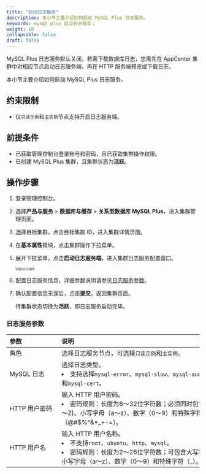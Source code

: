 ```yaml
---
title: "启动日志服务"
description: 本小节主要介绍如何启动 MySQL Plus 日志服务。 
keywords: mysql plus 启动日志服务；
weight: 10
collapsible: false
draft: false
---
```




MySQL Plus 日志服务默认关闭。若需下载数据库日志，您需先在 AppCenter 集群中对相应节点启动日志服务端，再在 HTTP 服务端预览或下载日志。

本小节主要介绍如何启动 MySQL Plus 日志服务。

## 约束限制

- 仅`只读示例`和`主实例`节点支持开启日志服务端。

## 前提条件

- 已获取管理控制台登录账号和密码，且已获取集群操作权限。
- 已创建 MySQL Plus 集群，且集群状态为**活跃**。

## 操作步骤

1. 登录管理控制台。
2. 选择**产品与服务** > **数据库与缓存** > **关系型数据库 MySQL Plus**，进入集群管理页面。
3. 选择目标集群，点击目标集群 ID，进入集群详情页面。
4. 在**基本属性**模块，点击集群操作下拉菜单。
5. 展开下拉菜单，点击**启动日志服务端**，进入集群日志服务配置窗口。

   <img src="../../../_images/enable_log_server.png" alt="启动日志服务" style="zoom:50%;" />

6. 配置日志服务信息，详细参数说明请参见[日志服务参数](#日志服务端参数)。

7. 确认配置信息无误后，点击**提交**，返回集群页面。

   待集群状态切换为**活跃**，即日志服务启动完毕。

### 日志服务参数

|  <span style="display:inline-block;width:120px">参数</span> | <span style="display:inline-block;width:480px">说明</span>  |
|:--- |:--- |
| 角色  | 选择日志服务节点，可选择`只读示例`和`主实例`。 |
| MySQL 日志 |  选择日志类型。<li>支持选择`mysql-error`、`mysql-slow`、`mysql-audit`、`mysql-bin`和`mysql-cert`。 |
| HTTP 用户密码 |  输入 HTTP 用户密码。<li>密码规则：长度为8～32位字符数；必须同时包含大写字母（A～Z)、小写字母（a～z）、数字（0～9）和特殊字符（@#$%^&*_+-=）。 |
| HTTP 用户名  |输入 HTTP 用户名称。<li>不支持`root`、`ubuntu`、`http`、`mysql`。<li>密码规则：长度为2～26位字符数；可包含大写字母（A～Z)、小写字母（a～z）、数字（0～9）和特殊字符（_）。|
